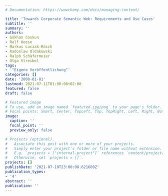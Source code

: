 ```yaml
---
# Documentation: https://wowchemy.com/docs/managing-content/

title: 'Towards Corporate Semantic Web: Requirements and Use Cases'
subtitle: ''
summary: ''
authors:
- Gökhan Coskun
- Ralf Heese
- Markus Luczak-Rösch
- Radoslaw Oldakowski
- Ralph Schäfermeier
- Olga Streibel
tags:
- '"Eigene Veröffentlichung"'
categories: []
date: '2008-01-01'
lastmod: 2021-07-11T01:00:08+02:00
featured: false
draft: false

# Featured image
# To use, add an image named `featured.jpg/png` to your page's folder.
# Focal points: Smart, Center, TopLeft, Top, TopRight, Left, Right, BottomLeft, Bottom, BottomRight.
image:
  caption: ''
  focal_point: ''
  preview_only: false

# Projects (optional).
#   Associate this post with one or more of your projects.
#   Simply enter your project's folder or file name without extension.
#   E.g. `projects = ["internal-project"]` references `content/project/deep-learning/index.md`.
#   Otherwise, set `projects = []`.
projects: []
publishDate: '2021-07-10T23:00:08.621600Z'
publication_types:
- '4'
abstract: ''
publication: ''
---
```

